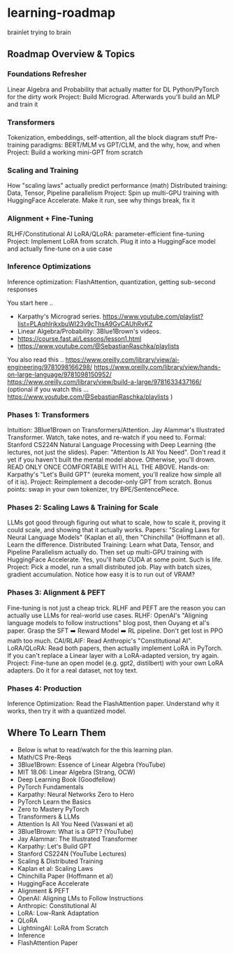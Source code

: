 # learning-roadmap
brainlet trying to brain

## Roadmap Overview & Topics
### Foundations Refresher
Linear Algebra and Probability that actually matter for DL
Python/PyTorch for the dirty work
Project: Build Micrograd. Afterwards you'll build an MLP and train it
### Transformers
Tokenization, embeddings, self-attention, all the block diagram stuff
Pre-training paradigms: BERT/MLM vs GPT/CLM, and the why, how, and when
Project: Build a working mini-GPT from scratch

### Scaling and Training
How "scaling laws" actually predict performance (math)
Distributed training: Data, Tensor, Pipeline parallelism
Project: Spin up multi-GPU training with HuggingFace Accelerate. Make it run, see why things break, fix it

### Alignment + Fine-Tuning
RLHF/Constitutional AI
LoRA/QLoRA: parameter-efficient fine-tuning
Project: Implement LoRA from scratch. Plug it into a HuggingFace model and actually fine-tune on a use case


### Inference Optimizations
Inference optimization: FlashAttention, quantization, getting sub-second responses







You start here ..

- Karpathy's Micrograd series. <https://www.youtube.com/playlist?list=PLAqhIrjkxbuWI23v9cThsA9GvCAUhRvKZ> 
- Linear Algebra/Probability: 3Blue1Brown's videos.
- https://course.fast.ai/Lessons/lesson1.html
- https://www.youtube.com/@SebastianRaschka/playlists


You also read this ..
https://www.oreilly.com/library/view/ai-engineering/9781098166298/
https://www.oreilly.com/library/view/hands-on-large-language/9781098150952/
https://www.oreilly.com/library/view/build-a-large/9781633437166/ (optional if you watch this ... <https://www.youtube.com/@SebastianRaschka/playlists> )



### Phases 1: Transformers

Intuition: 3Blue1Brown on Transformers/Attention. Jay Alammar's Illustrated Transformer. Watch, take notes, and re-watch if you need to.
Formal: Stanford CS224N Natural Language Processing with Deep Learning (the lectures, not just the slides).
Paper: "Attention Is All You Need". Don't read it yet if you haven't built the mental model above. Otherwise, you'll drown. READ ONLY ONCE COMFORTABLE WITH ALL THE ABOVE.
Hands-on: Karpathy's "Let's Build GPT" (eureka moment, you'll realize how simple all of it is).
Project: Reimplement a decoder-only GPT from scratch. Bonus points: swap in your own tokenizer, try BPE/SentencePiece.


### Phases 2: Scaling Laws & Training for Scale

LLMs got good through figuring out what to scale, how to scale it, proving it could scale, and showing that it actually works.
Papers: "Scaling Laws for Neural Language Models" (Kaplan et al), then "Chinchilla" (Hoffmann et al). Learn the difference.
Distributed Training: Learn what Data, Tensor, and Pipeline Parallelism actually do. Then set up multi-GPU training with HuggingFace Accelerate. Yes, you'll hate CUDA at some point. Such is life.
Project: Pick a model, run a small distributed job. Play with batch sizes, gradient accumulation. Notice how easy it is to run out of VRAM?


### Phases 3: Alignment & PEFT

Fine-tuning is not just a cheap trick. RLHF and PEFT are the reason you can actually use LLMs for real-world use cases.
RLHF: OpenAI's "Aligning language models to follow instructions" blog post, then Ouyang et al's paper. Grasp the SFT ➡️ Reward Model ➡️ RL pipeline. Don't get lost in PPO math too much.
CAI/RLAIF: Read Anthropic's "Constitutional AI".
LoRA/QLoRA: Read both papers, then actually implement LoRA in PyTorch. If you can't replace a Linear layer with a LoRA-adapted version, try again.
Project: Fine-tune an open model (e.g. gpt2, distilbert) with your own LoRA adapters. Do it for a real dataset, not toy text.


### Phases 4: Production

Inference Optimization: Read the FlashAttention paper. Understand why it works, then try it with a quantized model.


## Where To Learn Them
- Below is what to read/watch for the this learning plan.
- Math/CS Pre-Reqs
- 3Blue1Brown: Essence of Linear Algebra (YouTube)
- MIT 18.06: Linear Algebra (Strang, OCW)
- Deep Learning Book (Goodfellow)
- PyTorch Fundamentals
- Karpathy: Neural Networks Zero to Hero
- PyTorch Learn the Basics
- Zero to Mastery PyTorch
- Transformers & LLMs
- Attention Is All You Need (Vaswani et al)
- 3Blue1Brown: What is a GPT? (YouTube)
- Jay Alammar: The Illustrated Transformer
- Karpathy: Let's Build GPT
- Stanford CS224N (YouTube Lectures)
- Scaling & Distributed Training
- Kaplan et al: Scaling Laws
- Chinchilla Paper (Hoffmann et al)
- HuggingFace Accelerate
- Alignment & PEFT
- OpenAI: Aligning LMs to Follow Instructions
- Anthropic: Constitutional AI
- LoRA: Low-Rank Adaptation
- QLoRA
- LightningAI: LoRA from Scratch
- Inference
- FlashAttention Paper



